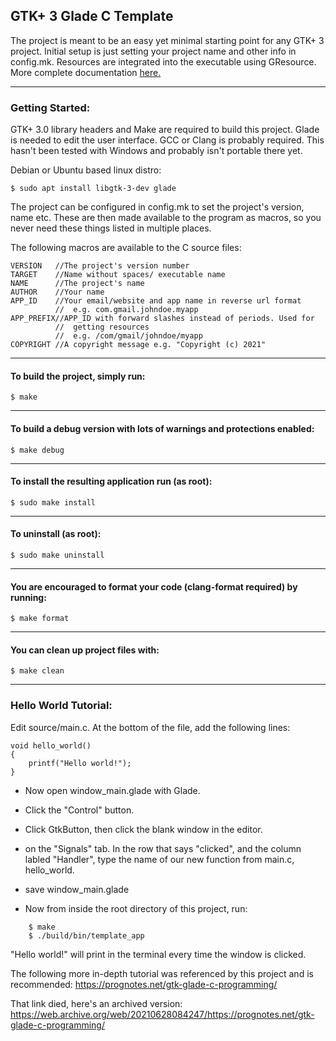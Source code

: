 ## GTK+ 3 Glade C Template

The project is meant to be an easy yet minimal starting point for any GTK+ 3 project. Initial setup is just setting your project name and other info in config.mk. Resources are integrated into the executable using GResource. More complete documentation [here.](https://github.com/Trainraider/gtk3-glade-c-template/wiki)

___
### Getting Started:
GTK+ 3.0 library headers and Make are required to build this project. Glade is needed to edit the user interface. GCC or Clang is probably required. This hasn't been tested with Windows and probably isn't portable there yet.

Debian or Ubuntu based linux distro:

```
$ sudo apt install libgtk-3-dev glade
```

The project can be configured in config.mk to set the project's version, name etc. These are then made available to the program as macros, so you never need these things listed in multiple places.

The following macros are available to the C source files:

    VERSION   //The project's version number
	TARGET    //Name without spaces/ executable name
    NAME      //The project's name
    AUTHOR    //Your name
	APP_ID    //Your email/website and app name in reverse url format
	          //  e.g. com.gmail.johndoe.myapp
	APP_PREFIX//APP_ID with forward slashes instead of periods. Used for
	          //  getting resources
			  //  e.g. /com/gmail/johndoe/myapp
    COPYRIGHT //A copyright message e.g. "Copyright (c) 2021"


___
#### To build the project, simply run:

	$ make
___
#### To build a debug version with lots of warnings and protections enabled:

	$ make debug
___
#### To install the resulting application run (as root):

	$ sudo make install
___
#### To uninstall (as root):
	
	$ sudo make uninstall
___
#### You are encouraged to format your code (clang-format required) by running:

	$ make format
___
#### You can clean up project files with:

	$ make clean

___

### Hello World Tutorial:

Edit source/main.c.
At the bottom of the file, add the following lines:

```
void hello_world()
{
    printf("Hello world!");
}
```

* Now open window_main.glade with Glade.
* Click the "Control" button.
* Click GtkButton, then click the blank window in the editor.

* on the "Signals" tab.
In the row that says "clicked", and the column labled "Handler",
type the name of our new function from main.c, hello_world.
* save window_main.glade

* Now from inside the root directory of this project, run:
```
    $ make
    $ ./build/bin/template_app
```
"Hello world!" will print in the terminal every time the window is clicked.

The following more in-depth tutorial was referenced by this project
and is recommended:
https://prognotes.net/gtk-glade-c-programming/

That link died, here's an archived version:
https://web.archive.org/web/20210628084247/https://prognotes.net/gtk-glade-c-programming/
